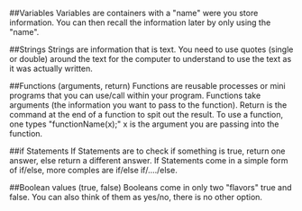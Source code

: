 ##Variables
Variables are containers with a "name" were you store information. You can then recall the information later by only using the "name".

##Strings
Strings are information that is text. You need to use quotes (single or double) around the text for the computer to understand to use the text as it was actually written.

##Functions (arguments, return)
Functions are reusable processes or mini programs that you can use/call within your program. Functions take arguments (the information you want to pass to the function). Return is the command at the end of a function to spit out the result. To use a function, one types "functionName(x);" x is the argument you are passing into the function.

##if Statements
If Statements are to check if something is true, return one answer, else return a different answer. If Statements come in a simple form of if/else, more comples are if/else if/..../else.

##Boolean values (true, false)
Booleans come in only two "flavors" true and false. You can also think of them as yes/no, there is no other option.